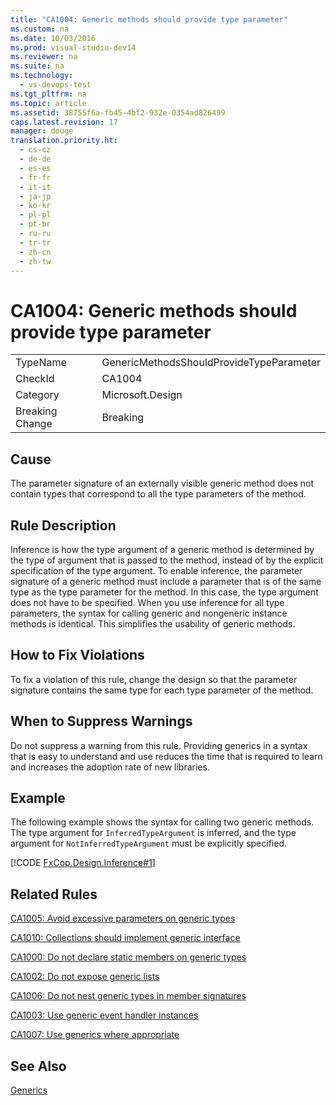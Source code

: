 ```yaml
---
title: "CA1004: Generic methods should provide type parameter"
ms.custom: na
ms.date: 10/03/2016
ms.prod: visual-studio-dev14
ms.reviewer: na
ms.suite: na
ms.technology: 
  - vs-devops-test
ms.tgt_pltfrm: na
ms.topic: article
ms.assetid: 38755f6a-fb45-4bf2-932e-0354ad826499
caps.latest.revision: 17
manager: douge
translation.priority.ht: 
  - cs-cz
  - de-de
  - es-es
  - fr-fr
  - it-it
  - ja-jp
  - ko-kr
  - pl-pl
  - pt-br
  - ru-ru
  - tr-tr
  - zh-cn
  - zh-tw
---
```

# CA1004: Generic methods should provide type parameter
|||  
|-|-|  
|TypeName|GenericMethodsShouldProvideTypeParameter|  
|CheckId|CA1004|  
|Category|Microsoft.Design|  
|Breaking Change|Breaking|  
  
## Cause  
 The parameter signature of an externally visible generic method does not contain types that correspond to all the type parameters of the method.  
  
## Rule Description  
 Inference is how the type argument of a generic method is determined by the type of argument that is passed to the method, instead of by the explicit specification of the type argument. To enable inference, the parameter signature of a generic method must include a parameter that is of the same type as the type parameter for the method. In this case, the type argument does not have to be specified. When you use inference for all type parameters, the syntax for calling generic and nongeneric instance methods is identical. This simplifies the usability of generic methods.  
  
## How to Fix Violations  
 To fix a violation of this rule, change the design so that the parameter signature contains the same type for each type parameter of the method.  
  
## When to Suppress Warnings  
 Do not suppress a warning from this rule. Providing generics in a syntax that is easy to understand and use reduces the time that is required to learn and increases the adoption rate of new libraries.  
  
## Example  
 The following example shows the syntax for calling two generic methods. The type argument for `InferredTypeArgument` is inferred, and the type argument for `NotInferredTypeArgument` must be explicitly specified.  
  
 [!CODE [FxCop.Design.Inference#1](../CodeSnippet/VS_Snippets_CodeAnalysis/FxCop.Design.Inference#1)]  
  
## Related Rules  
 [CA1005: Avoid excessive parameters on generic types](../VS_IDE/CA1005--Avoid-excessive-parameters-on-generic-types.md)  
  
 [CA1010: Collections should implement generic interface](../VS_IDE/CA1010--Collections-should-implement-generic-interface.md)  
  
 [CA1000: Do not declare static members on generic types](../VS_IDE/CA1000--Do-not-declare-static-members-on-generic-types.md)  
  
 [CA1002: Do not expose generic lists](../VS_IDE/CA1002--Do-not-expose-generic-lists.md)  
  
 [CA1006: Do not nest generic types in member signatures](../VS_IDE/CA1006--Do-not-nest-generic-types-in-member-signatures.md)  
  
 [CA1003: Use generic event handler instances](../VS_IDE/CA1003--Use-generic-event-handler-instances.md)  
  
 [CA1007: Use generics where appropriate](../VS_IDE/CA1007--Use-generics-where-appropriate.md)  
  
## See Also  
 [Generics](../Topic/Generics%20\(C%23%20Programming%20Guide\).md)